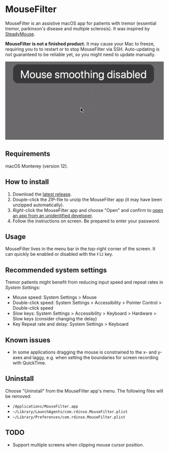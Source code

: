 # MouseFilter

MouseFilter is an assistive macOS app for patients with tremor
(essential tremor, parkinson's disease and multiple sclerosis). It was
inspired by [SteadyMouse](https://steadymouse.com).

**MouseFilter is not a finished product.** It may cause your Mac
to freeze, requiring you to to restart or to stop MouseFilter via SSH.
Auto-updating is not guaranteed to be reliable yet, so you might need to update
manually.

![](https://raw.githubusercontent.com/rdinse/MouseFilter/master/MouseFilter.gif)

## Requirements

macOS Monterey (version 12).

## How to install

1. Download the
[latest release](https://github.com/rdinse/MouseFilter/releases/latest/download/MouseFilter.zip).
1. Douple-click the ZIP-file to unzip the MouseFilter app (it may have been
   unzipped automatically).
1. *Right*-click the MouseFilter app and choose "Open" and confirm to [open an app from an unidentified developer](https://support.apple.com/guide/mac-help/open-a-mac-app-from-an-unidentified-developer-mh40616/mac).
1. Follow the instructions on screen. Be prepared to enter your password.

## Usage

MouseFilter lives in the menu bar in the top-right corner of the screen.
It can quickly be enabled or disabled with the `F12` key.

## Recommended system settings

Tremor patients might benefit from reducing input speed and repeat rates in *System Settings*:

* Mouse speed: System Settings > Mouse
* Double-click speed: System Settings > Accessibility > Pointer Control > Double-click speed
* Slow keys: System Settings > Accessibility > Keyboard > Hardware > Slow keys (consider changing the delay)
* Key Repeat rate and delay: System Settings > Keyboard

## Known issues

* In some applications dragging the mouse is constrained to the x- and y-axes and
  laggy, e.g. when setting the boundaries for screen recording with QuickTime.

## Uninstall

Choose "Uninstall" from the MouseFilter app's menu. The following files will be
removed:

* `/Applications/MouseFilter.app`
* `~/Library/LaunchAgents/com.rdinse.MouseFilter.plist`
* `~/Library/Preferences/com.rdinse.MouseFilter.plist`

## TODO

* Support multiple screens when clipping mouse cursor position.